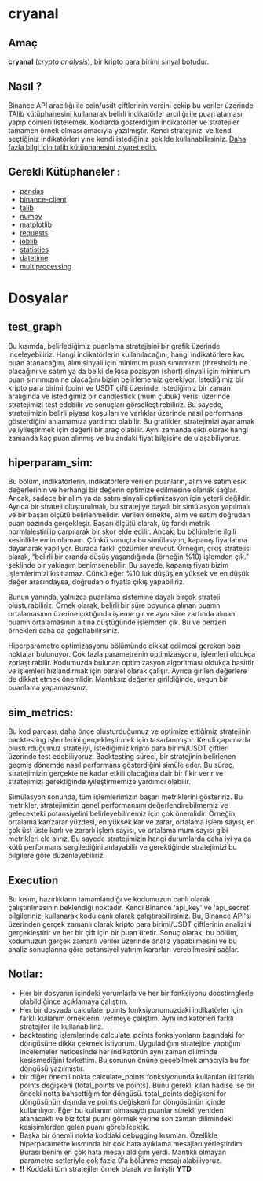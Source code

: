 # cryanal
## Amaç 
**cryanal** (*crypto* *analysis*), bir kripto para birimi sinyal botudur.
## Nasıl ? 
Binance API aracılığı ile coin/usdt çiftlerinin versini çekip bu veriler üzerinde TAlib kütüphanesini kullanarak belirli indikatörler arcılığı ile puan ataması yapıp coinleri listelemek. 
Kodlarda gösterdiğim indikatörler ve stratejiler tamamen örnek olması amacıyla yazılmıştır. Kendi stratejinizi ve kendi seçtiğiniz indikatörleri yine kendi istediğiniz şekilde kullanabilirsiniz. [Daha fazla bilgi için talib kütüphanesini ziyaret edin.](https://github.com/mrjbq7/ta-lib)
## Gerekli Kütüphaneler :
- [pandas](https://pandas.pydata.org/)
- [binance-client](https://github.com/binance/binance-connector-python)
- [talib](https://github.com/mrjbq7/ta-lib)
- [numpy](https://numpy.org/)
- [matplotlib](https://matplotlib.org/)
- [requests](https://docs.python-requests.org/en/latest/)
- [joblib](https://joblib.readthedocs.io/en/latest/)
- [statistics](https://docs.python.org/3/library/statistics.html)
- [datetime](https://docs.python.org/3/library/datetime.html)
- [multiprocessing](https://docs.python.org/3/library/multiprocessing.html)

# Dosyalar
## test_graph 
Bu kısımda, belirlediğimiz puanlama stratejisini bir grafik üzerinde inceleyebiliriz. Hangi indikatörlerin kullanılacağını, hangi indikatörlere kaç puan atanacağını, alım sinyali için minimum puan sınırımızın (threshold) ne olacağını ve satım ya da belki de kısa pozisyon (short) sinyali için minimum puan sınırımızın ne olacağını bizim belirlememiz gerekiyor. İstediğimiz bir kripto para birimi (coin) ve USDT çifti üzerinde, istediğimiz bir zaman aralığında ve istediğimiz bir candlestick (mum çubuk) verisi üzerinde stratejimizi test edebilir ve sonuçları görselleştirebiliriz. Bu sayede, stratejimizin belirli piyasa koşulları ve varlıklar üzerinde nasıl performans gösterdiğini anlamamıza yardımcı olabilir. Bu grafikler, stratejimizi ayarlamak ve iyileştirmek için değerli bir araç olabilir. Aynı zamanda çıktı olarak hangi zamanda kaç puan alınmış ve bu andaki fiyat bilgisine de ulaşabiliyoruz. 

## hiperparam_sim: 
Bu bölüm, indikatörlerin, indikatörlere verilen puanların, alım ve satım eşik değerlerinin ve herhangi bir değerin optimize edilmesine olanak sağlar. Ancak, sadece bir alım ya da satım sinyali optimizasyon için yeterli değildir. Ayrıca bir strateji oluşturulmalı, bu stratejiye dayalı bir simülasyon yapılmalı ve bir başarı ölçütü belirlenmelidir. Verilen örnekte, alım ve satım doğrudan puan bazında gerçekleşir. Başarı ölçütü olarak, üç farklı metrik normlaleştirilip çarpılarak bir skor elde edilir. Ancak, bu bölümlerle ilgili kesinlikle emin olamam. Çünkü sonuçta bu simülasyon, kapanış fiyatlarına dayanarak yapılıyor.
Burada farklı çözümler mevcut. Örneğin, çıkış stratejisi olarak, “belirli bir oranda düşüş yaşandığında (örneğin %10) işlemden çık.” şeklinde bir yaklaşım benimsenebilir. Bu sayede, kapanış fiyatı bizim işlemlerimizi kısıtlamaz. Çünkü eğer %10'luk düşüş en yüksek ve en düşük değer arasındaysa, doğrudan o fiyatla çıkış yapabiliriz.

Bunun yanında, yalnızca puanlama sistemine dayalı birçok strateji oluşturabiliriz. Örnek olarak, belirli bir süre boyunca alınan puanın ortalamasının üzerine çıktığında işleme gir ve aynı süre zarfında alınan puanın ortalamasının altına düştüğünde işlemden çık. Bu ve benzeri örnekleri daha da çoğaltabilirsiniz.

Hiperparametre optimizasyonu bölümünde dikkat edilmesi gereken bazı noktalar bulunuyor. Çok fazla parametrenin optimizasyonu, işlemleri oldukça zorlaştırabilir. Kodumuzda bulunan optimizasyon algoritması oldukça basittir ve işlemleri hızlandırmak için paralel olarak çalışır. Ayrıca girilen değerlere de dikkat etmek önemlidir. Mantıksız değerler girildiğinde, uygun bir puanlama yapamazsınız.

## sim_metrics: 
Bu kod parçası, daha önce oluşturduğumuz ve optimize ettiğimiz stratejinin backtesting işlemlerini gerçekleştirmek için tasarlanmıştır. Kendi çapımızda oluşturduğumuz stratejiyi, istediğimiz kripto para birimi/USDT çiftleri üzerinde test edebiliyoruz.
Backtesting süreci, bir stratejinin belirlenen geçmiş dönemde nasıl performans gösterdiğini simüle eder. Bu süreç, stratejimizin gerçekte ne kadar etkili olacağına dair bir fikir verir ve stratejimizi gerektiğinde iyileştirmemize yardımcı olabilir.

Simülasyon sonunda, tüm işlemlerimizin başarı metriklerini gösteririz. Bu metrikler, stratejimizin genel performansını değerlendirebilmemiz ve gelecekteki potansiyelini belirleyebilmemiz için çok önemlidir. Örneğin, ortalama kar/zarar yüzdesi, en yüksek kar ve zarar, ortalama işlem sayısı, en çok üst üste karlı ve zararlı işlem sayısı, ve ortalama mum sayısı gibi metrikleri ele alırız. Bu sayede stratejimizin hangi durumlarda daha iyi ya da kötü performans sergilediğini anlayabilir ve gerektiğinde stratejimizi bu bilgilere göre düzenleyebiliriz.

## Execution 
Bu kısım, hazırlıkların tamamlandığı ve kodumuzun canlı olarak çalıştırılmasının beklendiği noktadır. Kendi Binance 'api_key' ve 'api_secret' bilgilerinizi kullanarak kodu canlı olarak çalıştırabilirsiniz. Bu, Binance API'si üzerinden gerçek zamanlı olarak kripto para birimi/USDT çiftlerinin analizini gerçekleştirir ve her bir çift için bir puan üretir. Sonuç olarak, bu bölüm, kodumuzun gerçek zamanlı veriler üzerinde analiz yapabilmesini ve bu analiz sonuçlarına göre potansiyel yatırım kararları verebilmesini sağlar.

## Notlar:
* Her bir dosyanın içindeki yorumlarla ve her bir fonksiyonu docstirnglerle olabildiğince açıklamaya çalıştım.
* Her bir dosyada calculate_points fonksiyonumuzdaki indikatörler için farklı kullanım örneklerini vermeye çalıştım. Aynı indikatörleri farklı stratejiler ile kullanabiliriz.
* backtesting işlemlerinde calculate_points fonksiyonların başındaki for döngüsüne dikka çekmek istiyorum. Uyguladığım stratejide yaptığım incelemeler neticesinde her indikatörün aynı zaman diliminde kesişmediğini farkettim. Bu sorunun önüne geçebilmek amacıyla bu for döngüsü yazılmıştır.
* bir diğer önemli nokta calculate_points fonksiyonunda kullanılan iki farklı points değişkeni (total_points ve points). Bunu gerekli kılan hadise ise bir önceki notta bahsettiğim for döngüsü. total_points değişkeni for döngüsünün dışında ve points değişkeni for döngüsünün içinde kullanılıyor. Eğer bu kullanım olmasaydı puanlar sürekli yeniden atanacaktı ve biz total puanı görmek yerine son zaman dilimindeki kesişimlerden gelen puanı görebilcektik.
* Başka bir önemli nokta koddaki debugging kısımları. Özellikle hiperparametre kısmında bir çok hata ayıklama mesajları yerleştirdim. Burası benim en çok hata mesajı aldığım yerdi. Mantıklı olmayan parametre setleriyle çok fazla 0'a bölünme mesajı alabiliyoruz.
* **!!** Koddaki tüm stratejiler örnek olarak verilmiştir **YTD**  
